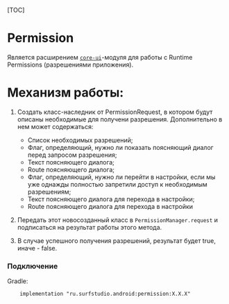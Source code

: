 [TOC]

# Permission
Является расширением [`core-ui`][core-ui]-модуля для работы с Runtime Permissions (разрешениями приложения).

# Механизм работы:

1. Создать класс-наследник от PermissionRequest, в котором будут описаны необходимые для получени разрешения. Дополнительно в нем может содержаться:

    * Список необходимых разрешений;
    * Флаг, определяющий, нужно ли показать поясняющий диалог перед запросом разрешения;
    * Текст поясняющего диалога;
    * Route поясняющего диалога;
    * Флаг, определяющий, нужно ли перейти в настройки, если мы уже однажды полностью запретили доступ к необходимым разрешениям;
    * Текст поясняющего диалога для перехода в настройки;
    * Route поясняющего диалога для перехода в настройки

1. Передать этот новосозданный класс в `PermissionManager.request` и подписаться на результат работы этого метода.

1. В случае успешного получения разрешений, результат будет true, иначе - false.


### Подключение

Gradle:
```
    implementation "ru.surfstudio.android:permission:X.X.X"
```

[core-ui]: ../../core-ui/lib-core-ui/README.md